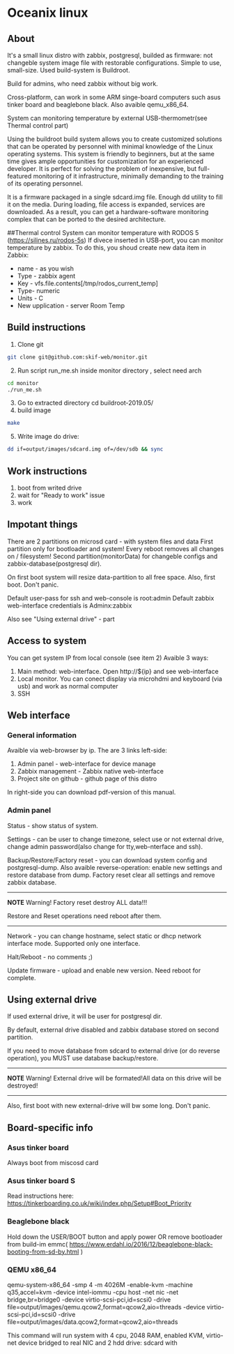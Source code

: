 # Oceanix linux

## About

It's a small linux distro with zabbix, postgresql, builded as firmware: not changeble system image file with restorable configurations. Simple to use, small-size.
Used build-system is Buildroot.

Build for admins, who need zabbix without big work.

Cross-platform, can work in some ARM singe-board computers such asus tinker board and beaglebone black. Also avaible qemu_x86_64.

System can monitoring temperature by external USB-thermometr(see Thermal control part)

Using the buildroot build system allows you to create customized solutions that can be operated by personnel with minimal knowledge of the Linux operating systems. This system is friendly to beginners, but at the same time gives ample opportunities for customization for an experienced developer. It is perfect for solving the problem of inexpensive, but full-featured monitoring of it infrastructure, minimally demanding to the training of its operating personnel.

It is a firmware packaged in a single sdcard.img file. Enough dd utility to fill it on the media.
During loading, file access is expanded, services are downloaded. As a result, you can get a hardware-software monitoring complex that can be ported to the desired architecture.

##Thermal control
System can monitor temperature with RODOS 5 (https://silines.ru/rodos-5s)
If divece inserted in USB-port, you can monitor temperature by zabbix. To do this, you shoud create new data item in Zabbix:

- name - as you wish
- Type - zabbix  agent
- Key - vfs.file.contents[/tmp/rodos_current_temp]
- Type- numeric
- Units - C
- New upplication - server Room Temp

## Build instructions
1. Clone git
```bash
git clone git@github.com:skif-web/monitor.git
```
2. Run script run_me.sh inside monitor directory , select need arch
```bash
cd monitor
./run_me.sh
```
3. Go to extracted directory
cd buildroot-2019.05/
4. build image
```bash
make 
```
5. Write image do drive:
```bash
dd if=output/images/sdcard.img of=/dev/sdb && sync
```
## Work instructions

1. boot from writed drive
2. wait for "Ready to work" issue
3. work

## Impotant things
There are 2 partitions on microsd card - with system files and data 
First partition only for bootloader and system!
Every reboot removes all changes on / filesystem!
Second partition(monitorData) for changeble configs and zabbix-database(postgresql dir).

On first boot system will resize data-partition to all free space.
Also, first boot. Don't panic.

Default user-pass for ssh and web-console is root:admin
Default zabbix web-interface credentials is Adminx:zabbix

Also see "Using external drive" - part

## Access to system
You can get system IP from local console (see item 2)
Avaible 3 ways:

1. Main method: web-interface. Open http://${ip} and see web-interface
2. Local monitor. You can conect display via microhdmi and keyboard (via usb) and work as normal computer
3. SSH

## Web interface
### General information
Avaible via web-browser by ip.
The are 3 links left-side:

1. Admin panel - web-interface for device manage
2. Zabbix management - Zabbix native web-interface
3. Project site on github - github page of this distro

In right-side you can download pdf-version of this manual.

### Admin panel

Status - show status of system.

Settings - can be user to change timezone, select use or not external  drive, change admin password(also change for tty,web-nterface and ssh).

Backup/Restore/Factory reset - you can download system config and postgresql-dump. Also avaible reverse-operation: enable new settings and restore database from dump. Factory reset clear all settings and remove zabbix database.

---

**NOTE**
Warning! Factory reset destroy ALL data!!!

Restore and Reset operations need reboot after them.

---

Network - you can change hostname, select static or dhcp network interface mode. Supported only one interface.

Halt/Reboot - no comments ;)

Update firmware - upload and enable new version. Need reboot for complete.


## Using external drive
If  used external drive, it will be user for postgresql dir.

By default, external drive disabled and zabbix database stored on second partition.

If you need to move database from sdcard to external drive (or do reverse operation), you MUST use database backup/restore.

---

**NOTE**
Warning! External drive will be formated!All data on this drive will be destroyed!

---
Also, first boot with new external-drive will bw some long. Don't panic.



## Board-specific info

### Asus tinker board
Always boot from miscosd card

### Asus tinker board S
Read instructions here: https://tinkerboarding.co.uk/wiki/index.php/Setup#Boot_Priority

### Beaglebone black
Hold down the USER/BOOT button and apply power 
OR 
remove bootloader from build-im emmc( https://www.erdahl.io/2016/12/beaglebone-black-booting-from-sd-by.html )

### QEMU x86_64


qemu-system-x86_64 -smp 4 -m 4026M -enable-kvm -machine q35,accel=kvm -device intel-iommu -cpu host -net nic -net bridge,br=bridge0 -device virtio-scsi-pci,id=scsi0 -drive file=output/images/qemu.qcow2,format=qcow2,aio=threads -device virtio-scsi-pci,id=scsi0 -drive file=output/images/data.qcow2,format=qcow2,aio=threads

This command will run system with 4 cpu, 2048 RAM, enabled KVM, virtio-net device bridged to real NIC and 2 hdd drive: sdcard with 